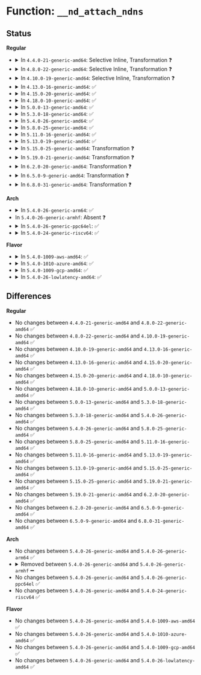 # Function: <code>__nd_attach_ndns</code>

## Status
<b>Regular</b>
<ul>
<li>
<details>
<summary>In <code>4.4.0-21-generic-amd64</code>: Selective Inline, Transformation ❓</summary>

```c
bool __nd_attach_ndns(struct device * dev, struct nd_namespace_common * attach, struct nd_namespace_common * * _ndns)
```

```json
{
  "name": "__nd_attach_ndns",
  "collision_type": "Unique Global",
  "inline_type": "Selective",
  "funcs": [
    {
      "addr": 18446744071584746064,
      "name": "__nd_attach_ndns",
      "external": true,
      "loc": "drivers/nvdimm/claim.c:46",
      "file": "drivers/nvdimm/claim.c",
      "inline": "not declared, inlined",
      "caller_inline": [
        "drivers/nvdimm/claim.c:nd_attach_ndns"
      ],
      "caller_func": [
        "drivers/nvdimm/claim.c:nd_attach_ndns"
      ]
    }
  ],
  "symbols": [
    {
      "addr": 18446744071584746064,
      "name": "__nd_attach_ndns.part.1",
      "section": ".text",
      "bind": "STB_LOCAL",
      "size": 151
    },
    {
      "addr": 18446744071584746480,
      "name": "__nd_attach_ndns",
      "section": ".text",
      "bind": "STB_GLOBAL",
      "size": 29
    }
  ]
}
```
</details>
</li>
<li>
<details>
<summary>In <code>4.8.0-22-generic-amd64</code>: Selective Inline, Transformation ❓</summary>

```c
bool __nd_attach_ndns(struct device * dev, struct nd_namespace_common * attach, struct nd_namespace_common * * _ndns)
```

```json
{
  "name": "__nd_attach_ndns",
  "collision_type": "Unique Global",
  "inline_type": "Selective",
  "funcs": [
    {
      "addr": 18446744071585099658,
      "name": "__nd_attach_ndns",
      "external": true,
      "loc": "drivers/nvdimm/claim.c:47",
      "file": "drivers/nvdimm/claim.c",
      "inline": "not declared, inlined",
      "caller_inline": [
        "drivers/nvdimm/claim.c:nd_attach_ndns"
      ],
      "caller_func": [
        "drivers/nvdimm/claim.c:nd_attach_ndns"
      ]
    }
  ],
  "symbols": [
    {
      "addr": 18446744071585099168,
      "name": "__nd_attach_ndns.part.3",
      "section": ".text",
      "bind": "STB_LOCAL",
      "size": 151
    },
    {
      "addr": 18446744071585099584,
      "name": "__nd_attach_ndns",
      "section": ".text",
      "bind": "STB_GLOBAL",
      "size": 29
    }
  ]
}
```
</details>
</li>
<li>
<details>
<summary>In <code>4.10.0-19-generic-amd64</code>: Selective Inline, Transformation ❓</summary>

```c
bool __nd_attach_ndns(struct device * dev, struct nd_namespace_common * attach, struct nd_namespace_common * * _ndns)
```

```json
{
  "name": "__nd_attach_ndns",
  "collision_type": "Unique Global",
  "inline_type": "Selective",
  "funcs": [
    {
      "addr": 18446744071585288698,
      "name": "__nd_attach_ndns",
      "external": true,
      "loc": "drivers/nvdimm/claim.c:46",
      "file": "drivers/nvdimm/claim.c",
      "inline": "not declared, inlined",
      "caller_inline": [
        "drivers/nvdimm/claim.c:nd_attach_ndns"
      ],
      "caller_func": [
        "drivers/nvdimm/claim.c:nd_attach_ndns"
      ]
    }
  ],
  "symbols": [
    {
      "addr": 18446744071585287616,
      "name": "__nd_attach_ndns.part.4",
      "section": ".text",
      "bind": "STB_LOCAL",
      "size": 143
    },
    {
      "addr": 18446744071585288624,
      "name": "__nd_attach_ndns",
      "section": ".text",
      "bind": "STB_GLOBAL",
      "size": 29
    }
  ]
}
```
</details>
</li>
<li>
<details>
<summary>In <code>4.13.0-16-generic-amd64</code>: ✅</summary>

```c
bool __nd_attach_ndns(struct device * dev, struct nd_namespace_common * attach, struct nd_namespace_common * * _ndns)
```

```json
{
  "name": "__nd_attach_ndns",
  "collision_type": "Unique Global",
  "inline_type": "No",
  "funcs": [
    {
      "addr": 18446744071585374576,
      "name": "__nd_attach_ndns",
      "external": true,
      "loc": "drivers/nvdimm/claim.c:51",
      "file": "drivers/nvdimm/claim.c",
      "inline": "seen, unknown",
      "caller_inline": [],
      "caller_func": [
        "drivers/nvdimm/claim.c:nd_namespace_store",
        "drivers/nvdimm/claim.c:nd_attach_ndns"
      ]
    }
  ],
  "symbols": [
    {
      "addr": 18446744071585374576,
      "name": "__nd_attach_ndns",
      "section": ".text",
      "bind": "STB_GLOBAL",
      "size": 172
    }
  ]
}
```
</details>
</li>
<li>
<details>
<summary>In <code>4.15.0-20-generic-amd64</code>: ✅</summary>

```c
bool __nd_attach_ndns(struct device * dev, struct nd_namespace_common * attach, struct nd_namespace_common * * _ndns)
```

```json
{
  "name": "__nd_attach_ndns",
  "collision_type": "Unique Global",
  "inline_type": "No",
  "funcs": [
    {
      "addr": 18446744071585803632,
      "name": "__nd_attach_ndns",
      "external": true,
      "loc": "drivers/nvdimm/claim.c:51",
      "file": "drivers/nvdimm/claim.c",
      "inline": "seen, unknown",
      "caller_inline": [],
      "caller_func": [
        "drivers/nvdimm/claim.c:nd_namespace_store",
        "drivers/nvdimm/claim.c:nd_attach_ndns"
      ]
    }
  ],
  "symbols": [
    {
      "addr": 18446744071585803632,
      "name": "__nd_attach_ndns",
      "section": ".text",
      "bind": "STB_GLOBAL",
      "size": 172
    }
  ]
}
```
</details>
</li>
<li>
<details>
<summary>In <code>4.18.0-10-generic-amd64</code>: ✅</summary>

```c
bool __nd_attach_ndns(struct device * dev, struct nd_namespace_common * attach, struct nd_namespace_common * * _ndns)
```

```json
{
  "name": "__nd_attach_ndns",
  "collision_type": "Unique Global",
  "inline_type": "No",
  "funcs": [
    {
      "addr": 18446744071586049776,
      "name": "__nd_attach_ndns",
      "external": true,
      "loc": "drivers/nvdimm/claim.c:51",
      "file": "drivers/nvdimm/claim.c",
      "inline": "seen, unknown",
      "caller_inline": [],
      "caller_func": [
        "drivers/nvdimm/claim.c:nd_namespace_store",
        "drivers/nvdimm/claim.c:nd_attach_ndns"
      ]
    }
  ],
  "symbols": [
    {
      "addr": 18446744071586049776,
      "name": "__nd_attach_ndns",
      "section": ".text",
      "bind": "STB_GLOBAL",
      "size": 170
    }
  ]
}
```
</details>
</li>
<li>
<details>
<summary>In <code>5.0.0-13-generic-amd64</code>: ✅</summary>

```c
bool __nd_attach_ndns(struct device * dev, struct nd_namespace_common * attach, struct nd_namespace_common * * _ndns)
```

```json
{
  "name": "__nd_attach_ndns",
  "collision_type": "Unique Global",
  "inline_type": "No",
  "funcs": [
    {
      "addr": 18446744071586190032,
      "name": "__nd_attach_ndns",
      "external": true,
      "loc": "drivers/nvdimm/claim.c:51",
      "file": "drivers/nvdimm/claim.c",
      "inline": "seen, unknown",
      "caller_inline": [],
      "caller_func": [
        "drivers/nvdimm/claim.c:nd_namespace_store",
        "drivers/nvdimm/claim.c:nd_attach_ndns"
      ]
    }
  ],
  "symbols": [
    {
      "addr": 18446744071586190032,
      "name": "__nd_attach_ndns",
      "section": ".text",
      "bind": "STB_GLOBAL",
      "size": 170
    }
  ]
}
```
</details>
</li>
<li>
<details>
<summary>In <code>5.3.0-18-generic-amd64</code>: ✅</summary>

```c
bool __nd_attach_ndns(struct device * dev, struct nd_namespace_common * attach, struct nd_namespace_common * * _ndns)
```

```json
{
  "name": "__nd_attach_ndns",
  "collision_type": "Unique Global",
  "inline_type": "No",
  "funcs": [
    {
      "addr": 18446744071586427216,
      "name": "__nd_attach_ndns",
      "external": true,
      "loc": "drivers/nvdimm/claim.c:43",
      "file": "drivers/nvdimm/claim.c",
      "inline": "seen, unknown",
      "caller_inline": [],
      "caller_func": [
        "drivers/nvdimm/claim.c:nd_namespace_store",
        "drivers/nvdimm/claim.c:nd_attach_ndns"
      ]
    }
  ],
  "symbols": [
    {
      "addr": 18446744071586427216,
      "name": "__nd_attach_ndns",
      "section": ".text",
      "bind": "STB_GLOBAL",
      "size": 169
    }
  ]
}
```
</details>
</li>
<li>
<details>
<summary>In <code>5.4.0-26-generic-amd64</code>: ✅</summary>

```c
bool __nd_attach_ndns(struct device * dev, struct nd_namespace_common * attach, struct nd_namespace_common * * _ndns)
```

```json
{
  "name": "__nd_attach_ndns",
  "collision_type": "Unique Global",
  "inline_type": "No",
  "funcs": [
    {
      "addr": 18446744071586573856,
      "name": "__nd_attach_ndns",
      "external": true,
      "loc": "drivers/nvdimm/claim.c:43",
      "file": "drivers/nvdimm/claim.c",
      "inline": "seen, unknown",
      "caller_inline": [],
      "caller_func": [
        "drivers/nvdimm/claim.c:nd_namespace_store",
        "drivers/nvdimm/claim.c:nd_attach_ndns",
        "drivers/nvdimm/pfn_devs.c:nd_pfn_devinit"
      ]
    }
  ],
  "symbols": [
    {
      "addr": 18446744071586573856,
      "name": "__nd_attach_ndns",
      "section": ".text",
      "bind": "STB_GLOBAL",
      "size": 169
    }
  ]
}
```
</details>
</li>
<li>
<details>
<summary>In <code>5.8.0-25-generic-amd64</code>: ✅</summary>

```c
bool __nd_attach_ndns(struct device * dev, struct nd_namespace_common * attach, struct nd_namespace_common * * _ndns)
```

```json
{
  "name": "__nd_attach_ndns",
  "collision_type": "Unique Global",
  "inline_type": "No",
  "funcs": [
    {
      "addr": 18446744071587358720,
      "name": "__nd_attach_ndns",
      "external": true,
      "loc": "drivers/nvdimm/claim.c:43",
      "file": "drivers/nvdimm/claim.c",
      "inline": "seen, unknown",
      "caller_inline": [],
      "caller_func": [
        "drivers/nvdimm/claim.c:nd_namespace_store",
        "drivers/nvdimm/claim.c:nd_attach_ndns"
      ]
    }
  ],
  "symbols": [
    {
      "addr": 18446744071587358720,
      "name": "__nd_attach_ndns",
      "section": ".text",
      "bind": "STB_GLOBAL",
      "size": 169
    }
  ]
}
```
</details>
</li>
<li>
<details>
<summary>In <code>5.11.0-16-generic-amd64</code>: ✅</summary>

```c
bool __nd_attach_ndns(struct device * dev, struct nd_namespace_common * attach, struct nd_namespace_common * * _ndns)
```

```json
{
  "name": "__nd_attach_ndns",
  "collision_type": "Unique Global",
  "inline_type": "No",
  "funcs": [
    {
      "addr": 18446744071587419968,
      "name": "__nd_attach_ndns",
      "external": true,
      "loc": "drivers/nvdimm/claim.c:44",
      "file": "drivers/nvdimm/claim.c",
      "inline": "seen, unknown",
      "caller_inline": [],
      "caller_func": [
        "drivers/nvdimm/claim.c:nd_namespace_store",
        "drivers/nvdimm/claim.c:nd_attach_ndns"
      ]
    }
  ],
  "symbols": [
    {
      "addr": 18446744071587419968,
      "name": "__nd_attach_ndns",
      "section": ".text",
      "bind": "STB_GLOBAL",
      "size": 169
    }
  ]
}
```
</details>
</li>
<li>
<details>
<summary>In <code>5.13.0-19-generic-amd64</code>: ✅</summary>

```c
bool __nd_attach_ndns(struct device * dev, struct nd_namespace_common * attach, struct nd_namespace_common * * _ndns)
```

```json
{
  "name": "__nd_attach_ndns",
  "collision_type": "Unique Global",
  "inline_type": "No",
  "funcs": [
    {
      "addr": 18446744071587301936,
      "name": "__nd_attach_ndns",
      "external": true,
      "loc": "drivers/nvdimm/claim.c:44",
      "file": "drivers/nvdimm/claim.c",
      "inline": "seen, unknown",
      "caller_inline": [],
      "caller_func": [
        "drivers/nvdimm/claim.c:nd_namespace_store",
        "drivers/nvdimm/claim.c:nd_attach_ndns"
      ]
    }
  ],
  "symbols": [
    {
      "addr": 18446744071587301936,
      "name": "__nd_attach_ndns",
      "section": ".text",
      "bind": "STB_GLOBAL",
      "size": 169
    }
  ]
}
```
</details>
</li>
<li>
<details>
<summary>In <code>5.15.0-25-generic-amd64</code>: Transformation ❓</summary>

```c
bool __nd_attach_ndns(struct device * dev, struct nd_namespace_common * attach, struct nd_namespace_common * * _ndns)
```

```json
{
  "name": "__nd_attach_ndns",
  "collision_type": "Unique Global",
  "inline_type": "No",
  "funcs": [
    {
      "addr": 0,
      "name": "__nd_attach_ndns",
      "external": true,
      "loc": "drivers/nvdimm/claim.c:44",
      "file": "drivers/nvdimm/claim.c",
      "inline": "seen, unknown",
      "caller_inline": [],
      "caller_func": [
        "drivers/nvdimm/claim.c:nd_namespace_store",
        "drivers/nvdimm/claim.c:nd_attach_ndns"
      ]
    }
  ],
  "symbols": [
    {
      "addr": 18446744071592523075,
      "name": "__nd_attach_ndns.cold",
      "section": ".text",
      "bind": "STB_LOCAL",
      "size": 21
    },
    {
      "addr": 18446744071587868800,
      "name": "__nd_attach_ndns",
      "section": ".text",
      "bind": "STB_GLOBAL",
      "size": 183
    }
  ]
}
```
</details>
</li>
<li>
<details>
<summary>In <code>5.19.0-21-generic-amd64</code>: Transformation ❓</summary>

```c
bool __nd_attach_ndns(struct device * dev, struct nd_namespace_common * attach, struct nd_namespace_common * * _ndns)
```

```json
{
  "name": "__nd_attach_ndns",
  "collision_type": "Unique Global",
  "inline_type": "No",
  "funcs": [
    {
      "addr": 0,
      "name": "__nd_attach_ndns",
      "external": true,
      "loc": "drivers/nvdimm/claim.c:44",
      "file": "drivers/nvdimm/claim.c",
      "inline": "seen, unknown",
      "caller_inline": [],
      "caller_func": [
        "drivers/nvdimm/claim.c:nd_namespace_store",
        "drivers/nvdimm/claim.c:nd_attach_ndns"
      ]
    }
  ],
  "symbols": [
    {
      "addr": 18446744071594394635,
      "name": "__nd_attach_ndns.cold",
      "section": ".text",
      "bind": "STB_LOCAL",
      "size": 21
    },
    {
      "addr": 18446744071589218240,
      "name": "__nd_attach_ndns",
      "section": ".text",
      "bind": "STB_GLOBAL",
      "size": 213
    }
  ]
}
```
</details>
</li>
<li>
<details>
<summary>In <code>6.2.0-20-generic-amd64</code>: Transformation ❓</summary>

```c
bool __nd_attach_ndns(struct device * dev, struct nd_namespace_common * attach, struct nd_namespace_common * * _ndns)
```

```json
{
  "name": "__nd_attach_ndns",
  "collision_type": "Unique Global",
  "inline_type": "No",
  "funcs": [
    {
      "addr": 0,
      "name": "__nd_attach_ndns",
      "external": true,
      "loc": "drivers/nvdimm/claim.c:44",
      "file": "drivers/nvdimm/claim.c",
      "inline": "seen, unknown",
      "caller_inline": [],
      "caller_func": [
        "drivers/nvdimm/claim.c:nd_namespace_store",
        "drivers/nvdimm/claim.c:nd_attach_ndns"
      ]
    }
  ],
  "symbols": [
    {
      "addr": 18446744071596258433,
      "name": "__nd_attach_ndns.cold",
      "section": ".text",
      "bind": "STB_LOCAL",
      "size": 21
    },
    {
      "addr": 18446744071590774064,
      "name": "__nd_attach_ndns",
      "section": ".text",
      "bind": "STB_GLOBAL",
      "size": 213
    }
  ]
}
```
</details>
</li>
<li>
<details>
<summary>In <code>6.5.0-9-generic-amd64</code>: Transformation ❓</summary>

```c
bool __nd_attach_ndns(struct device * dev, struct nd_namespace_common * attach, struct nd_namespace_common * * _ndns)
```

```json
{
  "name": "__nd_attach_ndns",
  "collision_type": "Unique Global",
  "inline_type": "No",
  "funcs": [
    {
      "addr": 0,
      "name": "__nd_attach_ndns",
      "external": true,
      "loc": "drivers/nvdimm/claim.c:44",
      "file": "drivers/nvdimm/claim.c",
      "inline": "seen, unknown",
      "caller_inline": [],
      "caller_func": [
        "drivers/nvdimm/claim.c:nd_namespace_store",
        "drivers/nvdimm/claim.c:nd_attach_ndns"
      ]
    }
  ],
  "symbols": [
    {
      "addr": 18446744071596786512,
      "name": "__nd_attach_ndns.cold",
      "section": ".text",
      "bind": "STB_LOCAL",
      "size": 21
    },
    {
      "addr": 18446744071591115456,
      "name": "__nd_attach_ndns",
      "section": ".text",
      "bind": "STB_GLOBAL",
      "size": 213
    }
  ]
}
```
</details>
</li>
<li>
<details>
<summary>In <code>6.8.0-31-generic-amd64</code>: Transformation ❓</summary>

```c
bool __nd_attach_ndns(struct device * dev, struct nd_namespace_common * attach, struct nd_namespace_common * * _ndns)
```

```json
{
  "name": "__nd_attach_ndns",
  "collision_type": "Unique Global",
  "inline_type": "No",
  "funcs": [
    {
      "addr": 0,
      "name": "__nd_attach_ndns",
      "external": true,
      "loc": "drivers/nvdimm/claim.c:44",
      "file": "drivers/nvdimm/claim.c",
      "inline": "seen, unknown",
      "caller_inline": [],
      "caller_func": [
        "drivers/nvdimm/claim.c:nd_namespace_store",
        "drivers/nvdimm/claim.c:nd_attach_ndns"
      ]
    }
  ],
  "symbols": [
    {
      "addr": 18446744071597695447,
      "name": "__nd_attach_ndns.cold",
      "section": ".text",
      "bind": "STB_LOCAL",
      "size": 21
    },
    {
      "addr": 18446744071591460880,
      "name": "__nd_attach_ndns",
      "section": ".text",
      "bind": "STB_GLOBAL",
      "size": 213
    }
  ]
}
```
</details>
</li>
</ul>
<b>Arch</b>
<ul>
<li>
<details>
<summary>In <code>5.4.0-26-generic-arm64</code>: ✅</summary>

```c
bool __nd_attach_ndns(struct device * dev, struct nd_namespace_common * attach, struct nd_namespace_common * * _ndns)
```

```json
{
  "name": "__nd_attach_ndns",
  "collision_type": "Unique Global",
  "inline_type": "No",
  "funcs": [
    {
      "addr": 18446603336499463712,
      "name": "__nd_attach_ndns",
      "external": true,
      "loc": "drivers/nvdimm/claim.c:43",
      "file": "drivers/nvdimm/claim.c",
      "inline": "seen, unknown",
      "caller_inline": [],
      "caller_func": [
        "drivers/nvdimm/claim.c:nd_namespace_store",
        "drivers/nvdimm/claim.c:nd_attach_ndns"
      ]
    }
  ],
  "symbols": [
    {
      "addr": 18446603336499463712,
      "name": "__nd_attach_ndns",
      "section": ".text",
      "bind": "STB_GLOBAL",
      "size": 200
    }
  ]
}
```
</details>
</li>
<li>
In <code>5.4.0-26-generic-armhf</code>: Absent ❓
</li>
<li>
<details>
<summary>In <code>5.4.0-26-generic-ppc64el</code>: ✅</summary>

```c
bool __nd_attach_ndns(struct device * dev, struct nd_namespace_common * attach, struct nd_namespace_common * * _ndns)
```

```json
{
  "name": "__nd_attach_ndns",
  "collision_type": "Unique Global",
  "inline_type": "No",
  "funcs": [
    {
      "addr": 13835058055292728896,
      "name": "__nd_attach_ndns",
      "external": true,
      "loc": "drivers/nvdimm/claim.c:43",
      "file": "drivers/nvdimm/claim.c",
      "inline": "seen, unknown",
      "caller_inline": [],
      "caller_func": [
        "drivers/nvdimm/claim.c:nd_namespace_store",
        "drivers/nvdimm/claim.c:nd_attach_ndns",
        "drivers/nvdimm/pfn_devs.c:nd_pfn_devinit"
      ]
    }
  ],
  "symbols": [
    {
      "addr": 13835058055292728896,
      "name": "__nd_attach_ndns",
      "section": ".text",
      "bind": "STB_GLOBAL",
      "size": 300
    }
  ]
}
```
</details>
</li>
<li>
<details>
<summary>In <code>5.4.0-24-generic-riscv64</code>: ✅</summary>

```c
bool __nd_attach_ndns(struct device * dev, struct nd_namespace_common * attach, struct nd_namespace_common * * _ndns)
```

```json
{
  "name": "__nd_attach_ndns",
  "collision_type": "Unique Global",
  "inline_type": "No",
  "funcs": [
    {
      "addr": 18446743936276684918,
      "name": "__nd_attach_ndns",
      "external": true,
      "loc": "drivers/nvdimm/claim.c:43",
      "file": "drivers/nvdimm/claim.c",
      "inline": "seen, unknown",
      "caller_inline": [],
      "caller_func": [
        "drivers/nvdimm/claim.c:nd_namespace_store",
        "drivers/nvdimm/claim.c:nd_attach_ndns"
      ]
    }
  ],
  "symbols": [
    {
      "addr": 18446743936276684918,
      "name": "__nd_attach_ndns",
      "section": ".text",
      "bind": "STB_GLOBAL",
      "size": 182
    }
  ]
}
```
</details>
</li>
</ul>
<b>Flavor</b>
<ul>
<li>
<details>
<summary>In <code>5.4.0-1009-aws-amd64</code>: ✅</summary>

```c
bool __nd_attach_ndns(struct device * dev, struct nd_namespace_common * attach, struct nd_namespace_common * * _ndns)
```

```json
{
  "name": "__nd_attach_ndns",
  "collision_type": "Unique Global",
  "inline_type": "No",
  "funcs": [
    {
      "addr": 18446744071586264336,
      "name": "__nd_attach_ndns",
      "external": true,
      "loc": "drivers/nvdimm/claim.c:43",
      "file": "drivers/nvdimm/claim.c",
      "inline": "seen, unknown",
      "caller_inline": [],
      "caller_func": [
        "drivers/nvdimm/claim.c:nd_namespace_store",
        "drivers/nvdimm/claim.c:nd_attach_ndns",
        "drivers/nvdimm/pfn_devs.c:nd_pfn_devinit"
      ]
    }
  ],
  "symbols": [
    {
      "addr": 18446744071586264336,
      "name": "__nd_attach_ndns",
      "section": ".text",
      "bind": "STB_GLOBAL",
      "size": 169
    }
  ]
}
```
</details>
</li>
<li>
<details>
<summary>In <code>5.4.0-1010-azure-amd64</code>: ✅</summary>

```c
bool __nd_attach_ndns(struct device * dev, struct nd_namespace_common * attach, struct nd_namespace_common * * _ndns)
```

```json
{
  "name": "__nd_attach_ndns",
  "collision_type": "Unique Global",
  "inline_type": "No",
  "funcs": [
    {
      "addr": 18446744071586082704,
      "name": "__nd_attach_ndns",
      "external": true,
      "loc": "drivers/nvdimm/claim.c:43",
      "file": "drivers/nvdimm/claim.c",
      "inline": "seen, unknown",
      "caller_inline": [],
      "caller_func": [
        "drivers/nvdimm/claim.c:nd_namespace_store",
        "drivers/nvdimm/claim.c:nd_attach_ndns",
        "drivers/nvdimm/pfn_devs.c:nd_pfn_devinit"
      ]
    }
  ],
  "symbols": [
    {
      "addr": 18446744071586082704,
      "name": "__nd_attach_ndns",
      "section": ".text",
      "bind": "STB_GLOBAL",
      "size": 169
    }
  ]
}
```
</details>
</li>
<li>
<details>
<summary>In <code>5.4.0-1009-gcp-amd64</code>: ✅</summary>

```c
bool __nd_attach_ndns(struct device * dev, struct nd_namespace_common * attach, struct nd_namespace_common * * _ndns)
```

```json
{
  "name": "__nd_attach_ndns",
  "collision_type": "Unique Global",
  "inline_type": "No",
  "funcs": [
    {
      "addr": 18446744071586521824,
      "name": "__nd_attach_ndns",
      "external": true,
      "loc": "drivers/nvdimm/claim.c:43",
      "file": "drivers/nvdimm/claim.c",
      "inline": "seen, unknown",
      "caller_inline": [],
      "caller_func": [
        "drivers/nvdimm/claim.c:nd_namespace_store",
        "drivers/nvdimm/claim.c:nd_attach_ndns",
        "drivers/nvdimm/pfn_devs.c:nd_pfn_devinit"
      ]
    }
  ],
  "symbols": [
    {
      "addr": 18446744071586521824,
      "name": "__nd_attach_ndns",
      "section": ".text",
      "bind": "STB_GLOBAL",
      "size": 169
    }
  ]
}
```
</details>
</li>
<li>
<details>
<summary>In <code>5.4.0-26-lowlatency-amd64</code>: ✅</summary>

```c
bool __nd_attach_ndns(struct device * dev, struct nd_namespace_common * attach, struct nd_namespace_common * * _ndns)
```

```json
{
  "name": "__nd_attach_ndns",
  "collision_type": "Unique Global",
  "inline_type": "No",
  "funcs": [
    {
      "addr": 18446744071586633552,
      "name": "__nd_attach_ndns",
      "external": true,
      "loc": "drivers/nvdimm/claim.c:43",
      "file": "drivers/nvdimm/claim.c",
      "inline": "seen, unknown",
      "caller_inline": [],
      "caller_func": [
        "drivers/nvdimm/claim.c:nd_namespace_store",
        "drivers/nvdimm/claim.c:nd_attach_ndns",
        "drivers/nvdimm/pfn_devs.c:nd_pfn_devinit"
      ]
    }
  ],
  "symbols": [
    {
      "addr": 18446744071586633552,
      "name": "__nd_attach_ndns",
      "section": ".text",
      "bind": "STB_GLOBAL",
      "size": 169
    }
  ]
}
```
</details>
</li>
</ul>

## Differences
<b>Regular</b>
<ul>
<li>
No changes between <code>4.4.0-21-generic-amd64</code> and <code>4.8.0-22-generic-amd64</code> ✅
</li>
<li>
No changes between <code>4.8.0-22-generic-amd64</code> and <code>4.10.0-19-generic-amd64</code> ✅
</li>
<li>
No changes between <code>4.10.0-19-generic-amd64</code> and <code>4.13.0-16-generic-amd64</code> ✅
</li>
<li>
No changes between <code>4.13.0-16-generic-amd64</code> and <code>4.15.0-20-generic-amd64</code> ✅
</li>
<li>
No changes between <code>4.15.0-20-generic-amd64</code> and <code>4.18.0-10-generic-amd64</code> ✅
</li>
<li>
No changes between <code>4.18.0-10-generic-amd64</code> and <code>5.0.0-13-generic-amd64</code> ✅
</li>
<li>
No changes between <code>5.0.0-13-generic-amd64</code> and <code>5.3.0-18-generic-amd64</code> ✅
</li>
<li>
No changes between <code>5.3.0-18-generic-amd64</code> and <code>5.4.0-26-generic-amd64</code> ✅
</li>
<li>
No changes between <code>5.4.0-26-generic-amd64</code> and <code>5.8.0-25-generic-amd64</code> ✅
</li>
<li>
No changes between <code>5.8.0-25-generic-amd64</code> and <code>5.11.0-16-generic-amd64</code> ✅
</li>
<li>
No changes between <code>5.11.0-16-generic-amd64</code> and <code>5.13.0-19-generic-amd64</code> ✅
</li>
<li>
No changes between <code>5.13.0-19-generic-amd64</code> and <code>5.15.0-25-generic-amd64</code> ✅
</li>
<li>
No changes between <code>5.15.0-25-generic-amd64</code> and <code>5.19.0-21-generic-amd64</code> ✅
</li>
<li>
No changes between <code>5.19.0-21-generic-amd64</code> and <code>6.2.0-20-generic-amd64</code> ✅
</li>
<li>
No changes between <code>6.2.0-20-generic-amd64</code> and <code>6.5.0-9-generic-amd64</code> ✅
</li>
<li>
No changes between <code>6.5.0-9-generic-amd64</code> and <code>6.8.0-31-generic-amd64</code> ✅
</li>
</ul>
<b>Arch</b>
<ul>
<li>
No changes between <code>5.4.0-26-generic-amd64</code> and <code>5.4.0-26-generic-arm64</code> ✅
</li>
<li>
<details>
<summary>Removed between <code>5.4.0-26-generic-amd64</code> and <code>5.4.0-26-generic-armhf</code> ➖</summary>

```c
bool __nd_attach_ndns(struct device * dev, struct nd_namespace_common * attach, struct nd_namespace_common * * _ndns)
```
</details>
</li>
<li>
No changes between <code>5.4.0-26-generic-amd64</code> and <code>5.4.0-26-generic-ppc64el</code> ✅
</li>
<li>
No changes between <code>5.4.0-26-generic-amd64</code> and <code>5.4.0-24-generic-riscv64</code> ✅
</li>
</ul>
<b>Flavor</b>
<ul>
<li>
No changes between <code>5.4.0-26-generic-amd64</code> and <code>5.4.0-1009-aws-amd64</code> ✅
</li>
<li>
No changes between <code>5.4.0-26-generic-amd64</code> and <code>5.4.0-1010-azure-amd64</code> ✅
</li>
<li>
No changes between <code>5.4.0-26-generic-amd64</code> and <code>5.4.0-1009-gcp-amd64</code> ✅
</li>
<li>
No changes between <code>5.4.0-26-generic-amd64</code> and <code>5.4.0-26-lowlatency-amd64</code> ✅
</li>
</ul>
